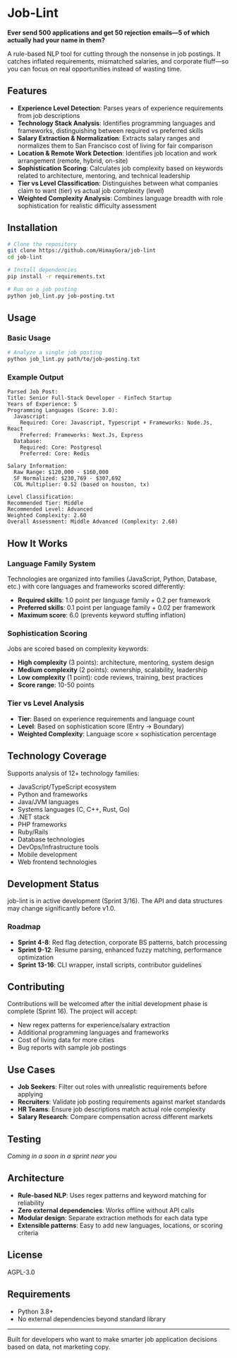 # Job-Lint

**Ever send 500 applications and get 50 rejection emails—5 of which actually had your name in them?**

A rule-based NLP tool for cutting through the nonsense in job postings. It catches inflated requirements, mismatched salaries, and corporate fluff—so you can focus on real opportunities instead of wasting time.

## Features

- **Experience Level Detection**: Parses years of experience requirements from job descriptions
- **Technology Stack Analysis**: Identifies programming languages and frameworks, distinguishing between required vs preferred skills
- **Salary Extraction & Normalization**: Extracts salary ranges and normalizes them to San Francisco cost of living for fair comparison
- **Location & Remote Work Detection**: Identifies job location and work arrangement (remote, hybrid, on-site)
- **Sophistication Scoring**: Calculates job complexity based on keywords related to architecture, mentoring, and technical leadership
- **Tier vs Level Classification**: Distinguishes between what companies claim to want (tier) vs actual job complexity (level)
- **Weighted Complexity Analysis**: Combines language breadth with role sophistication for realistic difficulty assessment

## Installation

```bash
# Clone the repository
git clone https://github.com/HimayGora/job-lint
cd job-lint

# Install dependencies
pip install -r requirements.txt

# Run on a job posting
python job_lint.py job-posting.txt
```

## Usage

### Basic Usage
```bash
# Analyze a single job posting
python job_lint.py path/to/job-posting.txt
```

### Example Output
```
Parsed Job Post:
Title: Senior Full-Stack Developer - FinTech Startup
Years of Experience: 5
Programming Languages (Score: 3.0):
  Javascript:
    Required: Core: Javascript, Typescript + Frameworks: Node.Js, React
    Preferred: Frameworks: Next.Js, Express
  Database:
    Required: Core: Postgresql
    Preferred: Core: Redis

Salary Information:
  Raw Range: $120,000 - $160,000
  SF Normalized: $230,769 - $307,692
  COL Multiplier: 0.52 (based on houston, tx)

Level Classification:
Recommended Tier: Middle
Recommended Level: Advanced
Weighted Complexity: 2.60
Overall Assessment: Middle Advanced (Complexity: 2.60)
```

## How It Works

### Language Family System
Technologies are organized into families (JavaScript, Python, Database, etc.) with core languages and frameworks scored differently:
- **Required skills**: 1.0 point per language family + 0.2 per framework
- **Preferred skills**: 0.1 point per language family + 0.02 per framework
- **Maximum score**: 6.0 (prevents keyword stuffing inflation)

### Sophistication Scoring
Jobs are scored based on complexity keywords:
- **High complexity** (3 points): architecture, mentoring, system design
- **Medium complexity** (2 points): ownership, scalability, leadership
- **Low complexity** (1 point): code reviews, training, best practices
- **Score range**: 10-50 points

### Tier vs Level Analysis
- **Tier**: Based on experience requirements and language count
- **Level**: Based on sophistication score (Entry → Boundary)
- **Weighted Complexity**: Language score × sophistication percentage

## Technology Coverage

Supports analysis of 12+ technology families:
- JavaScript/TypeScript ecosystem
- Python and frameworks
- Java/JVM languages
- Systems languages (C, C++, Rust, Go)
- .NET stack
- PHP frameworks
- Ruby/Rails
- Database technologies
- DevOps/Infrastructure tools
- Mobile development
- Web frontend technologies

## Development Status

job-lint is in active development (Sprint 3/16). The API and data structures may change significantly before v1.0.

### Roadmap
- **Sprint 4-8**: Red flag detection, corporate BS patterns, batch processing
- **Sprint 9-12**: Resume parsing, enhanced fuzzy matching, performance optimization  
- **Sprint 13-16**: CLI wrapper, install scripts, contributor guidelines

## Contributing

Contributions will be welcomed after the initial development phase is complete (Sprint 16). The project will accept:
- New regex patterns for experience/salary extraction
- Additional programming languages and frameworks
- Cost of living data for more cities
- Bug reports with sample job postings

## Use Cases

- **Job Seekers**: Filter out roles with unrealistic requirements before applying
- **Recruiters**: Validate job posting requirements against market standards
- **HR Teams**: Ensure job descriptions match actual role complexity
- **Salary Research**: Compare compensation across different markets

## Testing

*Coming in a soon in a sprint near you*

## Architecture

- **Rule-based NLP**: Uses regex patterns and keyword matching for reliability
- **Zero external dependencies**: Works offline without API calls
- **Modular design**: Separate extraction methods for each data type
- **Extensible patterns**: Easy to add new languages, locations, or scoring criteria

## License

AGPL-3.0


## Requirements
- Python 3.8+
- No external dependencies beyond standard library

---

Built for developers who want to make smarter job application decisions based on data, not marketing copy.
